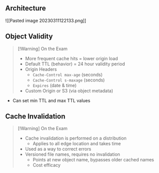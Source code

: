 
## Architecture

![[Pasted image 20230311122133.png]]

## Object Validity

>[!Warning] On the Exam
> - More frequent cache hits = lower origin load
> - Default TTL (behavior) = 24 hour validity period
> - Origin Headers
> 	- `Cache-Control max-age` (seconds)
> 	- `Cache-Control s-maxage` (seconds)
> 	- `Expires` (date & time)
> - Custom Origin or S3 (via object metadata)


- Can set min TTL and max TTL values

## Cache Invalidation

>[!Warning] On the Exam
> - Cache invalidation is performed on a distribution
> 	- Applies to all edge location and takes time
> - Used as a way to correct errors
> - Versioned file names, requires no invalidation
> 	- Points at new object name, bypasses older cached names
> 	- Cost efficacy